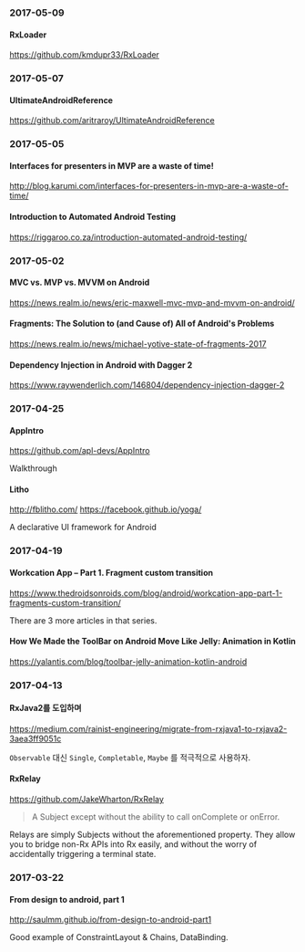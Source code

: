 ### 2017-05-09

#### RxLoader

https://github.com/kmdupr33/RxLoader


### 2017-05-07

#### UltimateAndroidReference

https://github.com/aritraroy/UltimateAndroidReference


### 2017-05-05

#### Interfaces for presenters in MVP are a waste of time!

http://blog.karumi.com/interfaces-for-presenters-in-mvp-are-a-waste-of-time/

#### Introduction to Automated Android Testing

https://riggaroo.co.za/introduction-automated-android-testing/


### 2017-05-02

#### MVC vs. MVP vs. MVVM on Android

https://news.realm.io/news/eric-maxwell-mvc-mvp-and-mvvm-on-android/

#### Fragments: The Solution to (and Cause of) All of Android's Problems

https://news.realm.io/news/michael-yotive-state-of-fragments-2017

#### Dependency Injection in Android with Dagger 2

https://www.raywenderlich.com/146804/dependency-injection-dagger-2


### 2017-04-25

#### AppIntro

https://github.com/apl-devs/AppIntro

Walkthrough

#### Litho

http://fblitho.com/
https://facebook.github.io/yoga/

A declarative UI framework for Android


### 2017-04-19

#### Workcation App – Part 1. Fragment custom transition 

https://www.thedroidsonroids.com/blog/android/workcation-app-part-1-fragments-custom-transition/

There are 3 more articles in that series.

#### How We Made the ToolBar on Android Move Like Jelly: Animation in Kotlin

https://yalantis.com/blog/toolbar-jelly-animation-kotlin-android


### 2017-04-13

#### RxJava2를 도입하며

https://medium.com/rainist-engineering/migrate-from-rxjava1-to-rxjava2-3aea3ff9051c

`Observable` 대신 `Single`, `Completable`, `Maybe` 를 적극적으로 사용하자.

#### RxRelay

https://github.com/JakeWharton/RxRelay

> A Subject except without the ability to call onComplete or onError.

Relays are simply Subjects without the aforementioned property. They allow you to bridge non-Rx APIs into Rx easily, and without the worry of accidentally triggering a terminal state.


### 2017-03-22

#### From design to android, part 1

http://saulmm.github.io/from-design-to-android-part1

Good example of ConstraintLayout & Chains, DataBinding.